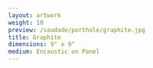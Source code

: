 ```yaml
---
layout: artwork
weight: 10
preview: /saudade/porthole/graphite.jpg
title: Graphite
dimensions: 9" x 9"
medium: Encaustic on Panel
---
```

